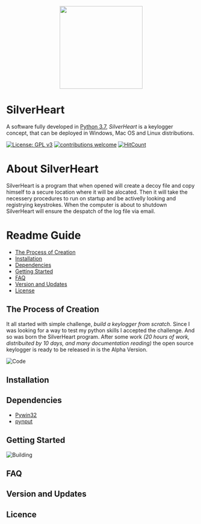 
<p align="center">
  <img width="220" height="220" src="http://g.recordit.co/j7YqWC7u99.gif">
</p>

# SilverHeart
A software fully developed in [Python 3.7](https://www.python.org/), *SilverHeart* is a keylogger concept, that can be deployed in Windows, Mac OS and Linux distributions.

[![License: GPL v3](https://img.shields.io/badge/License-GPLv3-blue.svg)](https://www.gnu.org/licenses/gpl-3.0)     [![contributions welcome](https://img.shields.io/badge/contributions-welcome-brightgreen.svg?style=flat)](https://github.com/dwyl/esta/issues)
[![HitCount](http://hits.dwyl.io/PedrV/SilverHeart.svg)](http://hits.dwyl.io/PedrV/SilverHeart)

# About SilverHeart
SilverHeart is a program that when opened will create a decoy file and copy himself to a secure location where it will be alocated. Then it will take the necessery procedures to run on startup and be activelly looking and registrying keystrokes.
When the computer is about to shutdown SilverHeart will ensure the despatch of the log file via email.

# Readme Guide

+ [The Process of Creation](https://github.com/PedrV/SilverHeart#the-process-of-creation)
+ [Installation](https://github.com/PedrV/SilverHeart#installation)
+ [Dependencies](https://github.com/PedrV/SilverHeart#dependencies)
+ [Getting Started](https://github.com/PedrV/SilverHeart#getting-started)
+ [FAQ](https://github.com/PedrV/SilverHeart#faq)
+ [Version and Updates](https://github.com/PedrV/SilverHeart#version-and-updates)
+ [License](https://github.com/PedrV/SilverHeart#license)

## The Process of Creation
It all started with simple challenge, *build a keylogger from scratch*. Since I was looking for a way to test my python skills I accepted the challenge.
And so was born the SilverHeart program. After some work *(20 hours of work,  distribuited by 10 days, and many documentation reading)* the open source keylogger is ready to be released in is the Alpha Version.

![*Code*](http://g.recordit.co/R34fSRlNSY.gif)

## Installation

## Dependencies
- [Pywin32](https://pypi.org/project/pywin32/)
- [pynput](https://pypi.org/project/pynput/)

## Getting Started

![*Building*](https://i.gifer.com/3jnq.gif)


## FAQ

## Version and Updates

## Licence
